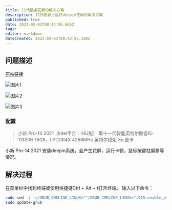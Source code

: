 ```yaml
---
title: 11代酷睿花屏的解决方案
description: 11代酷睿上运行deepin花屏的解决方案
published: true
date: 2023-03-03T08:42:56.665Z
tags: 
editor: markdown
dateCreated: 2023-03-03T08:42:55.320Z
---
```


## 问题描述

[原帖链接](https://bbs.deepin.org/post/253133)

![图片1](https://storage.deepin.org/thread/202302280934455383_IMG_20230227_164145.jpg)

![图片2](https://storage.deepin.org/thread/202302280934423803_IMG_20230227_164140.jpg)

![图片3](https://storage.deepin.org/thread/202302280934385360_IMG_20230227_164134.jpg)

### 配置

> 小新 Pro-14 2021（Intel平台：IHU版）
> 第十一代智能英特尔酷睿I5-11320H
> 16GB，LPDDR4X 4266MHz
> 英特尔锐炬 Xe 显卡

小新 Pro-14 2021 安装deepin系统，会产生花屏，运行卡顿，鼠标按键柱偏移等情况。

## 解决过程

在菜单栏中找到终端或使用快捷键Ctrl + Alt + t打开终端。
输入以下命令：
```bash
sudo sed -i 's/GRUB_CMDLINE_LINUX=""/GRUB_CMDLINE_LINUX="i915.enable_psr=0"/' /etc/defalutl/grub
sudo update-grub
```
